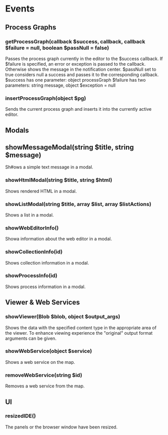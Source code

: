 # Events

## Process Graphs

### getProcessGraph(callback $success, callback, callback $failure = null, boolean $passNull = false)
Passes the process graph currently in the editor to the $success callback. If $failure is specified, an error or exception is passed to the callback. Otherwise shows the message in the notification center. $passNull set to true considers null a success and passes it to the corresponding callback.
$success has one parameter: object processGraph
$failure has two parameters: string message, object $exception = null

### insertProcessGraph(object $pg)
Sends the current process graph and inserts it into the currently active editor.

## Modals

## showMessageModal(string $title, string $message)
Sh#ows a simple text message in a modal.

### showHtmlModal(string $title, string $html)
Shows rendered HTML in a modal.

### showListModal(string $title, array $list, array $listActions)
Shows a list in a modal.

### showWebEditorInfo()
Showa information about the web editor in a modal.

### showCollectionInfo(id)
Shows collection information in a modal.

### showProcessInfo(id)
Shows process information in a modal.

## Viewer & Web Services

### showViewer(Blob $blob, object $output_args)
Shows the data with the specified content type in the appropriate area of the viewer.
To enhance viewing experience the "original" output format arguments can be given.

### showWebService(object $service)
Shows a web service on the map.

### removeWebService(string $id)
Removes a web service from the map.

## UI

### resizedIDE()
The panels or the browser window have been resized.